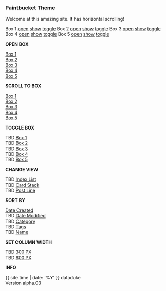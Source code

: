 ### Paintbucket Theme

Welcome at this amazing site.
It has horizontal scrolling!

Box 1 [open](/box001/index.html) [show](#) [toggle](#)
Box 2 [open](/box002/index.html) [show](#) [toggle](#)
Box 3 [open](/box003/index.html) [show](#) [toggle](#) 
Box 4 [open](/box004/index.html) [show](#) [toggle](#) 
Box 5 [open](/box005/index.html) [show](#) [toggle](#)

**OPEN BOX**

[Box 1](/box001/index.html)  
[Box 2](/box002/index.html)  
[Box 3](/box003/index.html)  
[Box 4](/box004/index.html)  
[Box 5](/box005/index.html)

**SCROLL TO BOX**

[Box 1](/box001/index.html)  
[Box 2](/box002/index.html)  
[Box 3](/box003/index.html)  
[Box 4](/box004/index.html)  
[Box 5](/box005/index.html)

**TOGGLE BOX**

TBD [Box 1](/box001/index.html)  
TBD [Box 2](/box002/index.html)  
TBD [Box 3](/box003/index.html)  
TBD [Box 4](/box004/index.html)  
TBD [Box 5](/box005/index.html)

**CHANGE VIEW**

TBD [Index List](#)  
TBD [Card Stack](#)  
TBD [Post Line](#)  

**SORT BY**

[Date Created](/datecreated.html)  
TBD [Date Modified](/datemodified.html)  
TBD [Category](/category.html)  
TBD [Tags](/tags.html)  
TBD [Name](/name.html)  

**SET COLUMN WIDTH**

TBD [300 PX](#)  
TBD [600 PX](#) 

**INFO**

{{ site.time | date: '%Y' }} dataduke  
Version alpha.03